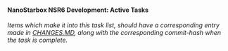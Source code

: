#### NanoStarbox NSR6 Development: Active Tasks

*Items which make it into this task list, should have a corresponding
entry made in [CHANGES.MD](CHANGES.MD), along with the corresponding commit-hash
when the task is complete.*
